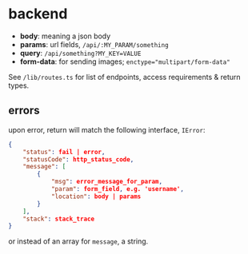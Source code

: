 # backend

- **body**: meaning a json body
- **params**: url fields, `/api/:MY_PARAM/something`
- **query**: `/api/something?MY_KEY=VALUE`
- **form-data**: for sending images; `enctype="multipart/form-data"`

See `/lib/routes.ts` for list of endpoints, access requirements & return types.

## errors

upon error, return will match the following interface, `IError`:

```json
{
    "status": fail | error,
    "statusCode": http_status_code,
    "message": [
        {
            "msg": error_message_for_param,
            "param": form_field, e.g. 'username',
            "location": body | params
        }
    ],
    "stack": stack_trace
}
```

or instead of an array for `message`, a string.